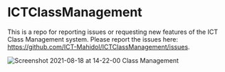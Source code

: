 # ICTClassManagement
This is a repo for reporting issues or requesting new features of the ICT Class Management system. Please report the issues here: https://github.com/ICT-Mahidol/ICTClassManagement/issues.

![Screenshot 2021-08-18 at 14-22-00 Class Management](https://user-images.githubusercontent.com/1671353/129855642-43c7dcae-a1cf-492b-b91e-dc09b6a3b214.png)


